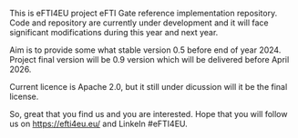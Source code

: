 This is eFTI4EU project eFTI Gate reference implementation repository.
Code and repository are currently under development and it will face significant modifications during this year and next year.

Aim is to provide some what stable version 0.5 before end of year 2024.
Project final version will be 0.9 version which will be delivered before April 2026. 

Current licence is Apache 2.0, but it still under dicussion will it be the final license. 

So, great that you find us and you are interested.
Hope that you will follow us on https://efti4eu.eu/ and LinkeIn #eFTI4EU. 
